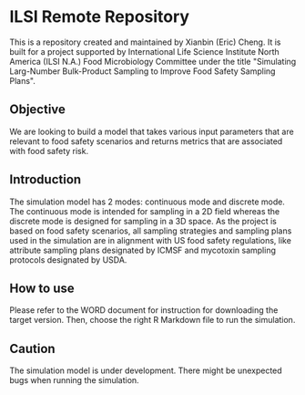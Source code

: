 # ILSI Remote Repository
This is a repository created and maintained by Xianbin (Eric) Cheng. It is built for a project supported by International Life Science Institute North America (ILSI N.A.) Food Microbiology Committee under the title "Simulating Larg-Number Bulk-Product Sampling to Improve Food Safety Sampling Plans". 

## Objective
We are looking to build a model that takes various input parameters that are relevant to food safety scenarios and returns metrics that are associated with food safety risk. 

## Introduction
The simulation model has 2 modes: continuous mode and discrete mode. The continuous mode is intended for sampling in a 2D field whereas the discrete mode is designed for sampling in a 3D space. As the project is based on food safety scenarios, all sampling strategies and sampling plans used in the simulation are in alignment with US food safety regulations, like attribute sampling plans designated by ICMSF and mycotoxin sampling protocols designated by USDA.

## How to use
Please refer to the WORD document for instruction for downloading the target version. Then, choose the right R Markdown file to run the simulation.

## Caution
The simulation model is under development. There might be unexpected bugs when running the simulation.

